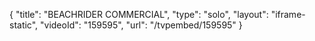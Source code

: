 {
    "title": "BEACHRIDER COMMERCIAL",
    "type": "solo",
    "layout": "iframe-static",
    "videoId": "159595",
    "url": "\/tvpembed\/159595"
}